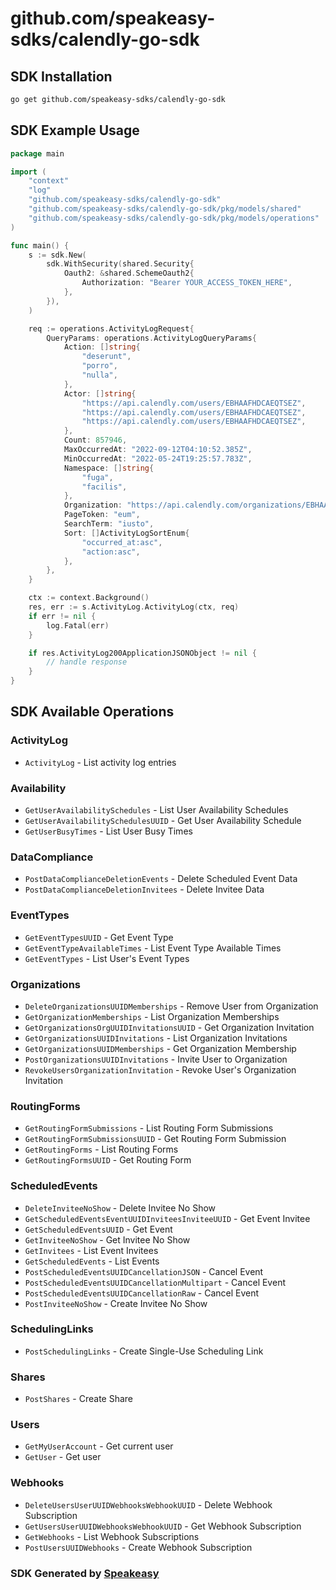 # github.com/speakeasy-sdks/calendly-go-sdk

<!-- Start SDK Installation -->
## SDK Installation

```bash
go get github.com/speakeasy-sdks/calendly-go-sdk
```
<!-- End SDK Installation -->

## SDK Example Usage
<!-- Start SDK Example Usage -->
```go
package main

import (
    "context"
    "log"
    "github.com/speakeasy-sdks/calendly-go-sdk"
    "github.com/speakeasy-sdks/calendly-go-sdk/pkg/models/shared"
    "github.com/speakeasy-sdks/calendly-go-sdk/pkg/models/operations"
)

func main() {
    s := sdk.New(
        sdk.WithSecurity(shared.Security{
            Oauth2: &shared.SchemeOauth2{
                Authorization: "Bearer YOUR_ACCESS_TOKEN_HERE",
            },
        }),
    )

    req := operations.ActivityLogRequest{
        QueryParams: operations.ActivityLogQueryParams{
            Action: []string{
                "deserunt",
                "porro",
                "nulla",
            },
            Actor: []string{
                "https://api.calendly.com/users/EBHAAFHDCAEQTSEZ",
                "https://api.calendly.com/users/EBHAAFHDCAEQTSEZ",
                "https://api.calendly.com/users/EBHAAFHDCAEQTSEZ",
            },
            Count: 857946,
            MaxOccurredAt: "2022-09-12T04:10:52.385Z",
            MinOccurredAt: "2022-05-24T19:25:57.783Z",
            Namespace: []string{
                "fuga",
                "facilis",
            },
            Organization: "https://api.calendly.com/organizations/EBHAAFHDCAEQTSEZ",
            PageToken: "eum",
            SearchTerm: "iusto",
            Sort: []ActivityLogSortEnum{
                "occurred_at:asc",
                "action:asc",
            },
        },
    }

    ctx := context.Background()
    res, err := s.ActivityLog.ActivityLog(ctx, req)
    if err != nil {
        log.Fatal(err)
    }

    if res.ActivityLog200ApplicationJSONObject != nil {
        // handle response
    }
}
```
<!-- End SDK Example Usage -->

<!-- Start SDK Available Operations -->
## SDK Available Operations


### ActivityLog

* `ActivityLog` - List activity log entries

### Availability

* `GetUserAvailabilitySchedules` - List User Availability Schedules
* `GetUserAvailabilitySchedulesUUID` - Get User Availability Schedule
* `GetUserBusyTimes` - List User Busy Times

### DataCompliance

* `PostDataComplianceDeletionEvents` - Delete Scheduled Event Data
* `PostDataComplianceDeletionInvitees` - Delete Invitee Data

### EventTypes

* `GetEventTypesUUID` - Get Event Type
* `GetEventTypeAvailableTimes` - List Event Type Available Times
* `GetEventTypes` - List User's Event Types

### Organizations

* `DeleteOrganizationsUUIDMemberships` - Remove User from Organization
* `GetOrganizationMemberships` - List Organization Memberships
* `GetOrganizationsOrgUUIDInvitationsUUID` - Get Organization Invitation
* `GetOrganizationsUUIDInvitations` - List Organization Invitations
* `GetOrganizationsUUIDMemberships` - Get Organization Membership
* `PostOrganizationsUUIDInvitations` - Invite User to Organization
* `RevokeUsersOrganizationInvitation` - Revoke User's Organization Invitation

### RoutingForms

* `GetRoutingFormSubmissions` - List Routing Form Submissions
* `GetRoutingFormSubmissionsUUID` - Get Routing Form Submission
* `GetRoutingForms` - List Routing Forms
* `GetRoutingFormsUUID` - Get Routing Form

### ScheduledEvents

* `DeleteInviteeNoShow` - Delete Invitee No Show
* `GetScheduledEventsEventUUIDInviteesInviteeUUID` - Get Event Invitee
* `GetScheduledEventsUUID` - Get Event
* `GetInviteeNoShow` - Get Invitee No Show
* `GetInvitees` - List Event Invitees
* `GetScheduledEvents` - List Events
* `PostScheduledEventsUUIDCancellationJSON` - Cancel Event
* `PostScheduledEventsUUIDCancellationMultipart` - Cancel Event
* `PostScheduledEventsUUIDCancellationRaw` - Cancel Event
* `PostInviteeNoShow` - Create Invitee No Show

### SchedulingLinks

* `PostSchedulingLinks` - Create Single-Use Scheduling Link

### Shares

* `PostShares` - Create Share

### Users

* `GetMyUserAccount` - Get current user
* `GetUser` - Get user

### Webhooks

* `DeleteUsersUserUUIDWebhooksWebhookUUID` - Delete Webhook Subscription
* `GetUsersUserUUIDWebhooksWebhookUUID` - Get Webhook Subscription
* `GetWebhooks` - List Webhook Subscriptions
* `PostUsersUUIDWebhooks` - Create Webhook Subscription
<!-- End SDK Available Operations -->

### SDK Generated by [Speakeasy](https://docs.speakeasyapi.dev/docs/using-speakeasy/client-sdks)
